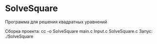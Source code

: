 # SolveSquare
Программа для решения квадратных уравнений

Сборка проекта: cc -o SolveSquare main.c Input.c SolveSquare.c
Запус: ./SolveSquare
